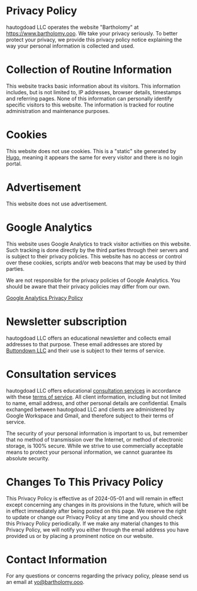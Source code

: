 # Privacy Policy

hautogdoad LLC operates the website "Bartholomy" at https://www.bartholomy.ooo. We take your privacy seriously. To better protect your privacy, we provide this privacy policy notice explaining the way your personal information is collected and used.

# Collection of Routine Information

This website tracks basic information about its visitors. This information includes, but is not limited to, IP addresses, browser details, timestamps and referring pages. None of this information can personally identify specific visitors to this website. The information is tracked for routine administration and maintenance purposes.

# Cookies

This website does not use cookies. This is a "static" site generated by [Hugo](https://gohugo.io), meaning it appears the same for every visitor and there is no login portal.

# Advertisement

This website does not use advertisement.

# Google Analytics

This website uses Google Analytics to track visitor activities on this website. Such tracking is done directly by the third parties through their servers and is subject to their privacy policies. This website has no access or control over these cookies, scripts and/or web beacons that may be used by third parties.

We are not responsible for the privacy policies of Google Analytics. You should be aware that their privacy policies may differ from our own.

[Google Analytics Privacy Policy](https://policies.google.com/privacy)

# Newsletter subscription

hautogdoad LLC offers an educational newsletter and collects email addresses to that purpose. These email addresses are stored by [Buttondown LLC](https://buttondown.email) and their use is subject to their terms of service.

# Consultation services

hautogdoad LLC offers educational [consultation services](/study/) in accordance with these [terms of service](/study/terms). All client information, including but not limited to name, email address, and other personal details are confidential. Emails exchanged between hautogdoad LLC and clients are administered by Google Workspace and Gmail, and therefore subject to their terms of service.

The security of your personal information is important to us, but remember that no method of transmission over the Internet, or method of electronic storage, is 100% secure. While we strive to use commercially acceptable means to protect your personal information, we cannot guarantee its absolute security.

# Changes To This Privacy Policy

This Privacy Policy is effective as of 2024-05-01 and will remain in effect except concerning any changes in its provisions in the future, which will be in effect immediately after being posted on this page. We reserve the right to update or change our Privacy Policy at any time and you should check this Privacy Policy periodically. If we make any material changes to this Privacy Policy, we will notify you either through the email address you have provided us or by placing a prominent notice on our website.

# Contact Information

For any questions or concerns regarding the privacy policy, please send us an email at [yo@bartholomy.ooo](mailto:yo@bartholomy.ooo).
